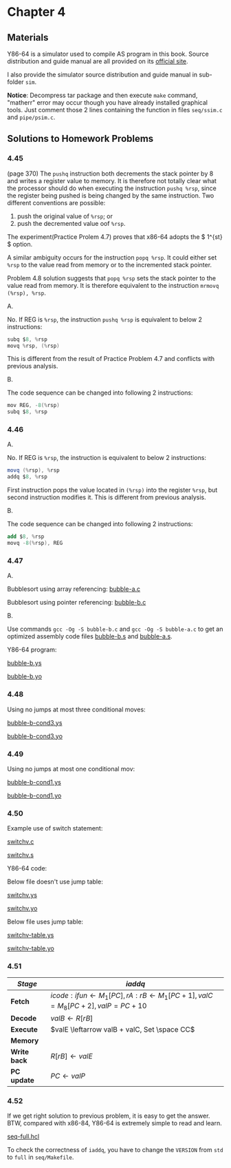 # Chapter 4
## Materials
Y86-64 is a simulator used to compile AS program in this book. Source distribution and guide manual are all provided on its [official site](csapp.cs.cmu.edu/3e/students.html). 

I also provide the simulator source distribution and guide manual in sub-folder `sim`.

**Notice**: Decompress tar package and then execute `make` command, "matherr" error may occur though you have already installed graphical tools. Just comment those 2 lines containing the function in files `seq/ssim.c` and `pipe/psim.c`.

## Solutions to Homework Problems

### 4.45
(page 370)
The `pushq` instruction both decrements the stack pointer by 8 and writes a register value to memory. It is therefore not totally clear what the processor should do when executing the instruction `pushq %rsp`, since the register being pushed is being changed by the same instruction. Two different conventions are possible:
1. push the original value of `%rsp`; or
2. push the decremented value oof `%rsp`.

The experiment(Practice Prolem 4.7) proves that x86-64 adopts the $ 1^{st} $ option.

A similar ambiguity occurs for the instruction `popq %rsp`. It could either set `%rsp` to the value read from memory or to the incremented stack pointer.

Problem 4.8 solution suggests that `popq %rsp` sets the stack pointer to the value read from memory. It is therefore equivalent to the instruction `mrmovq (%rsp), %rsp`.

A.

No. If REG is `%rsp`, the instruction `pushq %rsp` is equivalent to below 2 instructions:
```as
subq $8, %rsp
movq %rsp, (%rsp)
```
This is different from the result of Practice Problem 4.7 and conflicts with previous analysis.

B.

The code sequence can be changed into following 2 instructions:
```as
mov REG, -8(%rsp)
subq $8, %rsp
```

### 4.46
A.

No. If REG is `%rsp`, the instruction is equivalent to below 2 instructions:
```as
movq (%rsp), %rsp
addq $8, %rsp
```
First instruction pops the value located in `(%rsp)` into the register `%rsp`, but second instruction modifies it. This is different from previous analysis.

B.

The code sequence can be changed into following 2 instructions:
```as
add $8, %rsp
movq -8(%rsp), REG
```

### 4.47
A.

Bubblesort using array referencing: [bubble-a.c](./src/bubble-a.c)

Bubblesort using pointer referencing: [bubble-b.c](./src/bubble-b.c)

B.

Use commands `gcc -Og -S bubble-b.c` and `gcc -Og -S bubble-a.c` to get an optimized assembly code files [bubble-b.s](./src/bubble-b.s) and [bubble-a.s](./src/bubble-a.s).

Y86-64 program: 

[bubble-b.ys](./src/bubble-b.ys)

[bubble-b.yo](./src/bubble-b.yo)

### 4.48
Using no jumps at most three conditional moves: 

[bubble-b-cond3.ys](./src/bubble-b-cond3.ys)

[bubble-b-cond3.yo](./src/bubble-b-cond3.yo)

### 4.49
Using no jumps at most one conditional mov:

[bubble-b-cond1.ys](./src/bubble-b-cond1.ys)

[bubble-b-cond1.yo](./src/bubble-b-cond1.yo)

### 4.50
Example use of switch statement:

[switchv.c](./src/switchv.c)

[switchv.s](./src/switchv.s)

Y86-64 code: 

Below file doesn't use jump table:

[switchv.ys](./src/switchv.ys)

[switchv.yo](./src/switchv.yo)

Below file uses jump table:

[switchv-table.ys](./src/switchv-table.ys)

[switchv-table.yo](./src/switchv-table.yo)

### 4.51
|*Stage*|*iaddq*|
|-|-|
|**Fetch**|$icode:ifun \leftarrow M_{1}[PC], rA:rB \leftarrow M_{1}[PC+1], valC=M_{8}[PC+2], valP=PC+10$|
|**Decode**|$valB \leftarrow R[rB]$|
|**Execute**|$valE \leftarrow valB + valC, Set \space CC$|
|**Memory**||
|**Write back**|$R[rB] \leftarrow valE$|
|**PC update**|$PC \leftarrow valP$|

### 4.52
If we get right solution to previous problem, it is easy to get the answer.
BTW, compared with x86-84, Y86-64 is extremely simple to read and learn.

[seq-full.hcl](../sim/seq/seq-full.hcl)

To check the correctness of `iaddq`, you have to change the `VERSION` from `std` to `full` in `seq/Makefile`.

